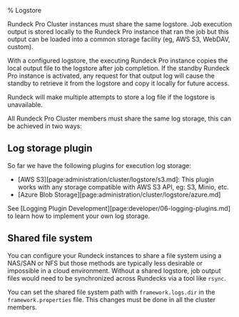% Logstore

Rundeck Pro Cluster instances must share the same logstore. Job execution output is stored locally to the Rundeck Pro instance that ran the job but this output can be loaded into a common storage facility (eg, AWS S3, WebDAV, custom).

With a configured logstore, the executing Rundeck Pro instance copies the local output file to the logstore after job completion. If the standby Rundeck Pro instance is activated, any request for that output log will cause the standby to retrieve it from the logstore and copy it locally for future access.

Rundeck will make multiple attempts to store a log file if the logstore is unavailable.

All Rundeck Pro Cluster members must share the same log storage, this can be achieved in two ways:

## Log storage plugin

So far we have the following plugins for execution log storage:

* [AWS S3][page:administration/cluster/logstore/s3.md]: This plugin works with any storage compatible with AWS S3 API, eg: S3, Minio, etc.
* [Azure Blob Storage][page:administration/cluster/logstore/azure.md]

See [Logging Plugin Development][page:developer/06-logging-plugins.md] to learn how to implement your own log storage.

## Shared file system

You can configure your Rundeck instances to share a file system using a NAS/SAN or NFS but those methods are typically less desirable or impossible in a cloud environment. Without a shared logstore, job output files would need to be synchronized across Rundecks via a tool like `rsync`.

You can set the shared file system path with `framework.logs.dir` in the `framework.properties` file. This changes must be done in all the cluster members.

